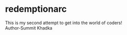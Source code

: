 # redemptionarc
This is my second attempt to get into the world of coders!
<br>
Author-Summit Khadka
